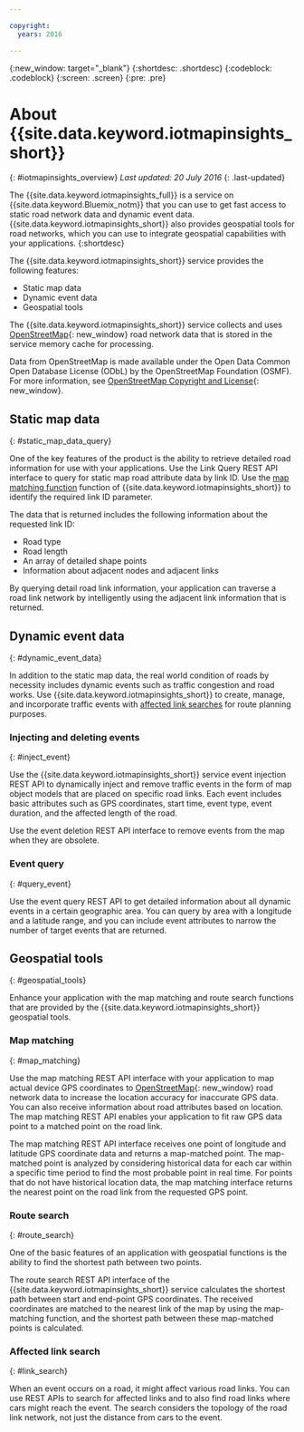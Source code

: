```yaml
---

copyright:
  years: 2016

---
```


{:new_window: target="_blank"}
{:shortdesc: .shortdesc}
{:codeblock: .codeblock}
{:screen: .screen}
{:pre: .pre}


# About {{site.data.keyword.iotmapinsights_short}}
{: #iotmapinsights_overview}
*Last updated: 20 July 2016*
{: .last-updated}

The {{site.data.keyword.iotmapinsights_full}} is a service on {{site.data.keyword.Bluemix_notm}} that you can use to get fast access to static road network data and dynamic event data. {{site.data.keyword.iotmapinsights_short}} also provides geospatial tools for road networks, which you can use to integrate geospatial capabilities with your applications.
{:shortdesc}

The {{site.data.keyword.iotmapinsights_short}} service provides the following features:

- Static map data
- Dynamic event data
- Geospatial tools

The {{site.data.keyword.iotmapinsights_short}} service collects and uses [OpenStreetMap](http://www.openstreetmap.org/){: new_window} road network data that is stored in the service memory cache for processing.

Data from OpenStreetMap is made available under the Open Data Common Open Database License (ODbL) by the OpenStreetMap Foundation (OSMF). For more information, see [OpenStreetMap Copyright and License](http://www.openstreetmap.org/copyright){: new_window}.

## Static map data
{: #static_map_data_query}

One of the key features of the product is the ability to retrieve detailed road information for use with your applications. Use the Link Query REST API interface to query for static map road attribute data by link ID. Use the [map matching function](#map_matching) function of  {{site.data.keyword.iotmapinsights_short}} to identify the required link ID parameter.

The data that is returned includes the following information about the requested link ID:

- Road type
- Road length
- An array of detailed shape points
- Information about adjacent nodes and adjacent links

By querying detail road link information, your application can traverse a road link network by intelligently using the adjacent link information that is returned.

## Dynamic event data
{: #dynamic_event_data}

In addition to the static map data, the real world condition of roads by necessity includes dynamic events such as traffic congestion and road works. Use {{site.data.keyword.iotmapinsights_short}} to create, manage, and incorporate traffic events with [affected link searches](#link_search) for route planning purposes.

### Injecting and deleting events
{: #inject_event}

Use the {{site.data.keyword.iotmapinsights_short}} service event injection REST API to dynamically inject and remove traffic events in the form of map object models that are placed on specific road links. Each event includes basic attributes such as GPS coordinates, start time, event type, event duration, and the affected length of the road.

Use the event deletion REST API interface to remove events from the map when they are obsolete.

### Event query
{: #query_event}

Use the event query REST API to get detailed information about all dynamic events in a certain geographic area. You can query by area with a longitude and a latitude range, and you can include event attributes to narrow the number of target events that are returned.

## Geospatial tools
{: #geospatial_tools}

Enhance your application with the map matching and route search functions that are provided by the {{site.data.keyword.iotmapinsights_short}} geospatial tools.

### Map matching
{: #map_matching}

Use the map matching REST API interface with your application to map actual device GPS coordinates to [OpenStreetMap](http://www.openstreetmap.org/){: new_window} road network data to increase the location accuracy for inaccurate GPS data. You can also receive information about road attributes based on location. The map matching REST API enables your application to fit raw GPS data point to a matched point on the road link.

The map matching REST API interface receives one point of longitude and latitude GPS coordinate data and returns a map-matched point. The map-matched point is analyzed by considering historical data for each car within a specific time period to find the most probable point in real time. For points that do not have historical location data, the map matching interface returns the nearest point on the road link from the requested GPS point.

### Route search
{: #route_search}

One of the basic features of an application with geospatial functions is the ability to find the shortest path between two points.  

The route search REST API interface of the {{site.data.keyword.iotmapinsights_short}} service calculates the shortest path between start and end-point GPS coordinates. The received coordinates are matched to the nearest link of the map by using the map-matching function, and the shortest path between these map-matched points is calculated.

### Affected link search
{: #link_search}

When an event occurs on a road, it might affect various road links. You can use REST APIs to search for affected links and to also find road links where cars might reach the event. The search considers the topology of the road link network, not just the distance from cars to the event.
